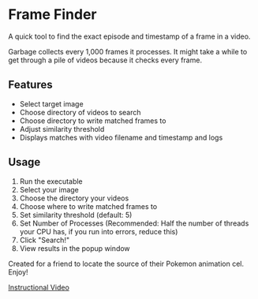 # Frame Finder

A quick tool to find the exact episode and timestamp of a frame in a video.

Garbage collects every 1,000 frames it processes. It might take a while to get through a pile of videos because it checks every frame.

## Features
- Select target image
- Choose directory of videos to search
- Choose directory to write matched frames to
- Adjust similarity threshold
- Displays matches with video filename and timestamp and logs

## Usage
1. Run the executable
2. Select your image
3. Choose the directory your videos
4. Choose where to write matched frames to
5. Set similarity threshold (default: 5)
6. Set Number of Processes (Recommended: Half the number of threads your CPU has, if you run into errors, reduce this)
7. Click "Search!"
8. View results in the popup window

Created for a friend to locate the source of their Pokemon animation cel. Enjoy!

[Instructional Video](https://youtu.be/AqENqn29Zyk)

